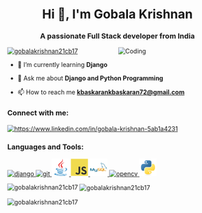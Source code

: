 <!--
**gobalakrishnan21cb17/gobalakrishnan21cb17** is a ✨ _special_ ✨ repository because its `README.md` (this file) appears on your GitHub profile.

Here are some ideas to get you started:

- 🔭 I’m currently working on ...
- 🌱 I’m currently learning ...
- 👯 I’m looking to collaborate on ...
- 🤔 I’m looking for help with ...
- 💬 Ask me about ...
- 📫 How to reach me: ...
- 😄 Pronouns: ...
- ⚡ Fun fact: ...
-->

<h1 align="center">Hi 👋, I'm Gobala Krishnan</h1>

<h3 align="center">A passionate Full Stack developer from India</h3>
<img align="right" alt="Coding" width="250" src="https://raw.githubusercontent.com/TheDudeThatCode/TheDudeThatCode/master/Assets/Developer.gif">

<p align="left"> <a href="https://github.com/ryo-ma/github-profile-trophy"><img src="https://github-profile-trophy.vercel.app/?username=gobalakrishnan21cb17" alt="gobalakrishnan21cb17" /></a> </p>



- 🌱 I’m currently learning **Django**

- 💬 Ask me about **Django and Python Programming**

- 📫 How to reach me **kbaskarankbaskaran72@gmail.com**

<h3 align="left">Connect with me:</h3>
<p align="left">
<a href="https://linkedin.com/in/https://www.linkedin.com/in/gobala-krishnan-5ab1a4231" target="blank"><img align="center" src="https://raw.githubusercontent.com/rahuldkjain/github-profile-readme-generator/master/src/images/icons/Social/linked-in-alt.svg" alt="https://www.linkedin.com/in/gobala-krishnan-5ab1a4231" height="30" width="40" /></a>
</p>

<h3 align="left">Languages and Tools:</h3>
<p align="left"> <a href="https://www.djangoproject.com/" target="_blank" rel="noreferrer"> <img src="https://cdn.worldvectorlogo.com/logos/django.svg" alt="django" width="40" height="40"/> </a>  <a href="https://git-scm.com/" target="_blank" rel="noreferrer"> <img src="https://www.vectorlogo.zone/logos/git-scm/git-scm-icon.svg" alt="git" width="40" height="40"/> </a> <a href="https://www.java.com" target="_blank" rel="noreferrer"> <img src="https://raw.githubusercontent.com/devicons/devicon/master/icons/java/java-original.svg" alt="java" width="40" height="40"/> </a> <a href="https://developer.mozilla.org/en-US/docs/Web/JavaScript" target="_blank" rel="noreferrer"> <img src="https://raw.githubusercontent.com/devicons/devicon/master/icons/javascript/javascript-original.svg" alt="javascript" width="40" height="40"/> </a> <a href="https://www.mysql.com/" target="_blank" rel="noreferrer"> <img src="https://raw.githubusercontent.com/devicons/devicon/master/icons/mysql/mysql-original-wordmark.svg" alt="mysql" width="40" height="40"/> </a> <a href="https://opencv.org/" target="_blank" rel="noreferrer"> <img src="https://www.vectorlogo.zone/logos/opencv/opencv-icon.svg" alt="opencv" width="40" height="40"/> </a> <a href="https://www.python.org" target="_blank" rel="noreferrer"> <img src="https://raw.githubusercontent.com/devicons/devicon/master/icons/python/python-original.svg" alt="python" width="40" height="40"/> </a> 


</p>

<p><img align="left" src="https://github-readme-stats.vercel.app/api/top-langs?username=gobalakrishnan21cb17&show_icons=true&locale=en&layout=compact" alt="gobalakrishnan21cb17" /></p>

<p>&nbsp;<img align="center" src="https://github-readme-stats.vercel.app/api?username=gobalakrishnan21cb17&show_icons=true&locale=en" alt="gobalakrishnan21cb17" /></p>

<p><img align="center" src="https://github-readme-streak-stats.herokuapp.com/?user=gobalakrishnan21cb17&show_icons=true&locale=en" alt="gobalakrishnan21cb17" /></p>

